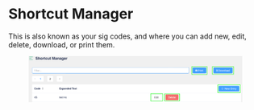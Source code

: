 # Shortcut Manager

This is also known as your sig codes, and where you can add new, edit, delete, download, or print them.

<figure><img src="../../.gitbook/assets/image (505).png" alt=""><figcaption></figcaption></figure>
